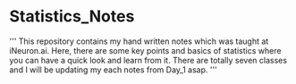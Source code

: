# Statistics_Notes
'''
This repository contains my hand written notes which was taught at iNeuron.ai. 
Here, there are some key points and basics of statistics where you can have a quick look and learn from it.
There are totally seven classes and I will be updating my each notes from Day_1 asap.
'''
